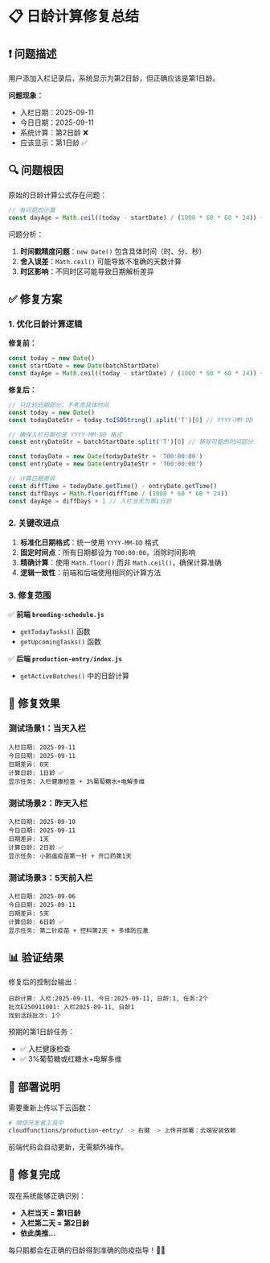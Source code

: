 # 📋 日龄计算修复总结

## ❗ 问题描述

用户添加入栏记录后，系统显示为第2日龄，但正确应该是第1日龄。

**问题现象：**
- 入栏日期：2025-09-11
- 今日日期：2025-09-11  
- 系统计算：第2日龄 ❌
- 应该显示：第1日龄 ✅

## 🔍 问题根因

原始的日龄计算公式存在问题：
```javascript
// 有问题的计算
const dayAge = Math.ceil((today - startDate) / (1000 * 60 * 60 * 24)) + 1
```

问题分析：
1. **时间戳精度问题**：`new Date()` 包含具体时间（时、分、秒）
2. **舍入误差**：`Math.ceil()` 可能导致不准确的天数计算
3. **时区影响**：不同时区可能导致日期解析差异

## ✅ 修复方案

### 1. **优化日龄计算逻辑**

**修复前：**
```javascript
const today = new Date()
const startDate = new Date(batchStartDate)
const dayAge = Math.ceil((today - startDate) / (1000 * 60 * 60 * 24)) + 1
```

**修复后：**
```javascript
// 只比较日期部分，不考虑具体时间
const today = new Date()
const todayDateStr = today.toISOString().split('T')[0] // YYYY-MM-DD

// 确保入栏日期也是 YYYY-MM-DD 格式
const entryDateStr = batchStartDate.split('T')[0] // 移除可能的时间部分

const todayDate = new Date(todayDateStr + 'T00:00:00')
const entryDate = new Date(entryDateStr + 'T00:00:00')

// 计算日期差异
const diffTime = todayDate.getTime() - entryDate.getTime()
const diffDays = Math.floor(diffTime / (1000 * 60 * 60 * 24))
const dayAge = diffDays + 1 // 入栏当天为第1日龄
```

### 2. **关键改进点**

1. **标准化日期格式**：统一使用 `YYYY-MM-DD` 格式
2. **固定时间点**：所有日期都设为 `T00:00:00`，消除时间影响
3. **精确计算**：使用 `Math.floor()` 而非 `Math.ceil()`，确保计算准确
4. **逻辑一致性**：前端和后端使用相同的计算方法

### 3. **修复范围**

✅ **前端 `breeding-schedule.js`**
- `getTodayTasks()` 函数
- `getUpcomingTasks()` 函数

✅ **后端 `production-entry/index.js`**
- `getActiveBatches()` 中的日龄计算

## 🎯 修复效果

### 测试场景1：当天入栏
```
入栏日期: 2025-09-11
今日日期: 2025-09-11
日期差异: 0天
计算日龄: 1日龄 ✅
显示任务: 入栏健康检查 + 3%葡萄糖水+电解多维
```

### 测试场景2：昨天入栏  
```
入栏日期: 2025-09-10
今日日期: 2025-09-11
日期差异: 1天
计算日龄: 2日龄 ✅
显示任务: 小鹅瘟疫苗第一针 + 开口药第1天
```

### 测试场景3：5天前入栏
```
入栏日期: 2025-09-06
今日日期: 2025-09-11  
日期差异: 5天
计算日龄: 6日龄 ✅
显示任务: 第二针疫苗 + 控料第2天 + 多维防应激
```

## 📊 验证结果

修复后的控制台输出：
```
日龄计算: 入栏:2025-09-11, 今日:2025-09-11, 日龄:1, 任务:2个
批次E250911001: 入栏2025-09-11, 日龄1
找到活跃批次: 1个
```

预期的第1日龄任务：
- ✅ 入栏健康检查
- ✅ 3%葡萄糖或红糖水+电解多维

## 🚀 部署说明

需要重新上传以下云函数：
```bash
# 微信开发者工具中
cloudfunctions/production-entry/ -> 右键 -> 上传并部署：云端安装依赖
```

前端代码会自动更新，无需额外操作。

## 🎉 修复完成

现在系统能够正确识别：
- **入栏当天 = 第1日龄**
- **入栏第二天 = 第2日龄**  
- **依此类推...**

每只鹅都会在正确的日龄得到准确的防疫指导！🦢✨
